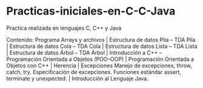 # Practicas-iniciales-en-C-C-Java

Practica realizada en lenguajes C, C++ y Java

Contenido: Programa Arrays y archivos | Estructura de datos Pila – TDA Pila | Estructura de datos Cola – TDA Cola | Estructura de datos Lista – TDA Lista | Estructura de datos Árbol – TDA Árbol | Introducción a C++ – Programación Orientada a Objetos (POO–OOP) | Programación Orientada a Objetos con C++ | Herencia | Excepciones Manejo de excepciones, throw, catch, try. Especificación de excepciones. Funciones estándar assert, terminate y unexpected. | Introducción al Lenguaje Java.
